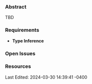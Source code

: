 ### Abstract
TBD

### Requirements
- **Type Inference**

### Open Issues

### Resources
Last Edited: 2024-03-30 14:39:41 -0400
